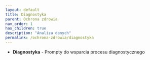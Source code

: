 ```yaml
---
layout: default
title: Diagnostyka
parent: Ochrona zdrowia
nav_order: 1
has_children: true
description: "Analiza danych"
permalink: /ochrona-zdrowia/diagnostyka
---
```

- **Diagnostyka** - Prompty do wsparcia procesu diagnostycznego